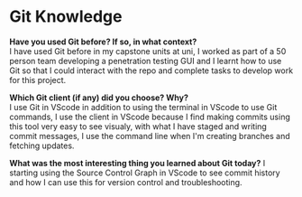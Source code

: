# Git Knowledge

**Have you used Git before? If so, in what context?**  
I have used Git before in my capstone units at uni, I worked as part of a 50 person team developing a penetration testing GUI and I learnt how to use Git so that I could interact with the repo and complete tasks to develop work for this project. 

**Which Git client (if any) did you choose? Why?**  
I use Git in VScode in addition to using the terminal in VScode to use Git commands, I use the client in VScode because I find making commits using this tool very easy to see visualy, with what I have staged and writing commit messages, I use the command line when I'm creating branches and fetching updates.

**What was the most interesting thing you learned about Git today?**
I starting using the Source Control Graph in VScode to see commit history and how I can use this for version control and troubleshooting.